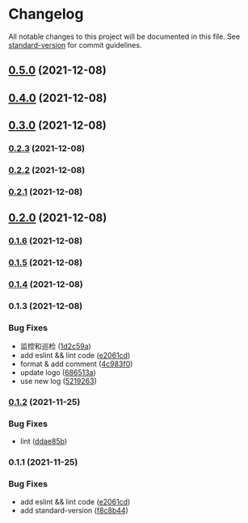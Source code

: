 # Changelog

All notable changes to this project will be documented in this file. See [standard-version](https://github.com/conventional-changelog/standard-version) for commit guidelines.

## [0.5.0](https://git.woa.com/etcd/kstone-dashboard/compare/v0.4.0...v0.5.0) (2021-12-08)

## [0.4.0](https://git.woa.com/etcd/kstone-dashboard/compare/v0.3.0...v0.4.0) (2021-12-08)

## [0.3.0](https://git.woa.com/etcd/kstone-dashboard/compare/v0.2.3...v0.3.0) (2021-12-08)

### [0.2.3](https://git.woa.com/etcd/kstone-dashboard/compare/v0.2.2...v0.2.3) (2021-12-08)

### [0.2.2](https://git.woa.com/etcd/kstone-dashboard/compare/v0.2.1...v0.2.2) (2021-12-08)

### [0.2.1](https://git.woa.com/etcd/kstone-dashboard/compare/v0.2.0...v0.2.1) (2021-12-08)

## [0.2.0](https://git.woa.com/etcd/kstone-dashboard/compare/v0.1.6...v0.2.0) (2021-12-08)

### [0.1.6](https://git.woa.com/etcd/kstone-dashboard/compare/v0.1.5...v0.1.6) (2021-12-08)

### [0.1.5](https://git.woa.com/etcd/kstone-dashboard/compare/v0.1.4...v0.1.5) (2021-12-08)

### [0.1.4](https://git.woa.com/etcd/kstone-dashboard/compare/v0.1.3...v0.1.4) (2021-12-08)

### 0.1.3 (2021-12-08)


### Bug Fixes

* 监控和巡检 ([1d2c59a](https://git.woa.com/etcd/kstone-dashboard/commit/1d2c59a8f819cf76904684e8d687c53e17727d0c))
* add eslint && lint code ([e2061cd](https://git.woa.com/etcd/kstone-dashboard/commit/e2061cdb3e5e048c55d6042fe243ccc1c6add33c))
* format & add comment ([4c983f0](https://git.woa.com/etcd/kstone-dashboard/commit/4c983f0661e171e6858c765a68541e78d3883c03))
* update logo ([686513a](https://git.woa.com/etcd/kstone-dashboard/commit/686513afc64f4270165524515677240adaaad6f5))
* use new log ([5219263](https://git.woa.com/etcd/kstone-dashboard/commit/5219263bc4db9bc06b92f2692c1628ebbe35f4b0))

### [0.1.2](https://github.com/tkestack/kstone-dashboard/kstone-dashboard/compare/v0.1.1...v0.1.2) (2021-11-25)


### Bug Fixes

* lint ([ddae85b](https://github.com/tkestack/kstone-dashboard/kstone-dashboard/commit/ddae85b605d7a51593bbafd52f974b8e9877f21b))

### 0.1.1 (2021-11-25)


### Bug Fixes

* add eslint && lint code ([e2061cd](https://github.com/tkestack/kstone-dashboard/kstone-dashboard/commit/e2061cdb3e5e048c55d6042fe243ccc1c6add33c))
* add standard-version ([f8c8b44](https://github.com/tkestack/kstone-dashboard/kstone-dashboard/commit/f8c8b448c5e50abb572c2d5bf384c1eec7a4321a))
